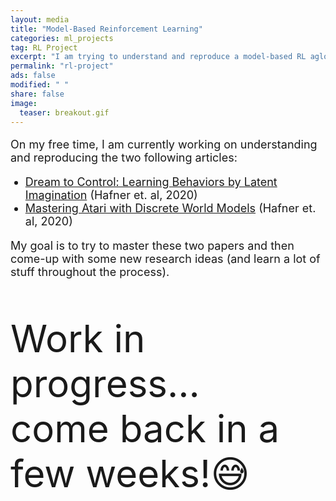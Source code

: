 ```yaml
---                                                                             
layout: media                                                                   
title: "Model-Based Reinforcement Learning"
categories: ml_projects       
tag: RL Project
excerpt: "I am trying to understand and reproduce a model-based RL aglorithm called DreamerV2, recently proposed by Google Brain"
permalink: "rl-project"
ads: false                                                                      
modified: " "                                                                   
share: false                                                                    
image:                                                                          
  teaser: breakout.gif
---
```


<p style="font-size: 18px">
On my free time, I am currently working on understanding and reproducing the two following articles:

<ul>
    <li style="font-size: 18px"><a class="ref" href="/papers/dreamer1.pdf" style="font-weight: normal" target="_blank">Dream to Control: Learning Behaviors by Latent Imagination</a> (Hafner et. al, 2020)</li>
    <li style="font-size: 18px"><a class="ref" href="/papers/dreamer2.pdf" style="font-weight: normal" target="_blank">Mastering Atari with Discrete World Models</a> (Hafner et. al, 2020)</li>
</ul>
</p>
<p style="font-size: 18px">
My goal is to try to master these two papers and then come-up with some new research ideas (and learn a lot of stuff throughout the process).<br/>
</p>

<p style="margin-left: 0px ; font-size: 60px">
Work in progress...<br/> come back in a few weeks!😅
</p>
